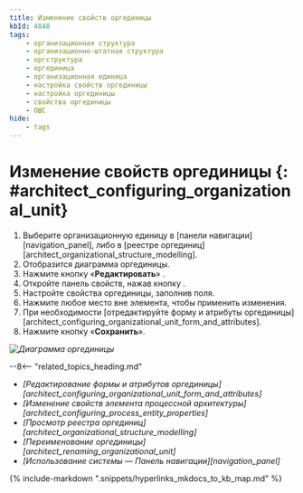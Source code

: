 ```yaml
---
title: Изменение свойств оргединицы
kbId: 4848
tags:
    - организационная структура
    - организационно-штатная структура
    - оргструктура
    - оргединица
    - организационная единица
    - настройка свойств оргединицы
    - настройка оргединицы
    - свойства оргединицы
    - ОШС
hide:
    - tags
---
```


# Изменение свойств оргединицы {: #architect_configuring_organizational_unit}

1. Выберите организационную единицу в [панели навигации][navigation_panel], либо в [реестре оргединиц][architect_organizational_structure_modelling].
2. Отобразится диаграмма оргединицы.
3. Нажмите кнопку «**Редактировать**» <i class=" fal  fa-pen-nib " aria-hidden="true"></i>.
4. Откройте панель свойств, нажав кнопку <i class="fa-light  fa-sidebar-flip"></i>.
5. Настройте свойства оргединицы, заполнив поля.
6. Нажмите любое место вне элемента, чтобы применить изменения.
7. При необходимости [отредактируйте форму и атрибуты оргединицы][architect_configuring_organizational_unit_form_and_attributes].
8. Нажмите кнопку «**Сохранить**».

*![Диаграмма оргединицы](configuring_organizational_unit_properties.png)*

<div class="relatedTopics" markdown="block">

--8<-- "related_topics_heading.md"

- _[Редактирование формы и атрибутов оргединицы][architect_configuring_organizational_unit_form_and_attributes]_
- _[Изменение свойств элемента процессной архитектуры][architect_configuring_process_entity_properties]_
- _[Просмотр реестра оргединиц][architect_organizational_structure_modelling]_
- _[Переименование оргединицы][architect_renaming_organizational_unit]_
- _[Использование системы — Панель навигации][navigation_panel]_

</div>

{% include-markdown ".snippets/hyperlinks_mkdocs_to_kb_map.md" %}
